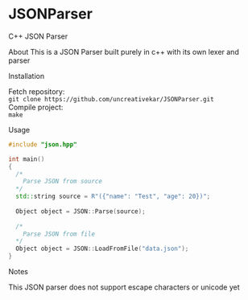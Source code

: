 # JSONParser
C++ JSON Parser

About
This is a JSON Parser built purely in c++ with its own lexer and parser

Installation

Fetch repository: <br>
`git clone https://github.com/uncreativekar/JSONParser.git`<br>
Compile project: <br>
`make`<br>

Usage

```c++
#include "json.hpp"

int main()
{
  /*
    Parse JSON from source
  */
  std::string source = R"({"name": "Test", "age": 20})";
  
  Object object = JSON::Parse(source);
  
  /*
    Parse JSON from file
  */
  Object object = JSON::LoadFromFile("data.json");
}
```



Notes

This JSON parser does not support escape characters or unicode yet
